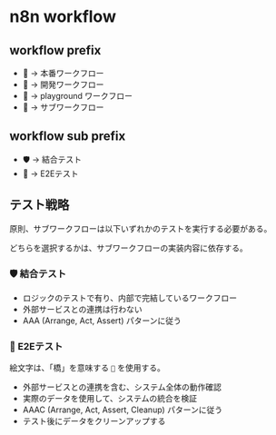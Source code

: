# n8n workflow

## workflow prefix

- 🚀 -> 本番ワークフロー
- 🚧 -> 開発ワークフロー
- 🎠 -> playground ワークフロー
- 🧩 -> サブワークフロー

## workflow sub prefix

- 🛡️ -> 結合テスト
- 🌉 -> E2Eテスト

## テスト戦略

原則、サブワークフローは以下いずれかのテストを実行する必要がある。

どちらを選択するかは、サブワークフローの実装内容に依存する。

### 🛡️ 結合テスト

- ロジックのテストで有り、内部で完結しているワークフロー
- 外部サービスとの連携は行わない
- AAA (Arrange, Act, Assert) パターンに従う

### 🌉 E2Eテスト

絵文字は、「橋」を意味する `🌉` を使用する。

- 外部サービスとの連携を含む、システム全体の動作確認
- 実際のデータを使用して、システムの統合を検証
- AAAC (Arrange, Act, Assert, Cleanup) パターンに従う
- テスト後にデータをクリーンアップする
